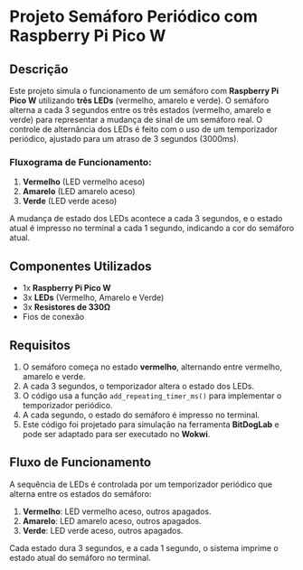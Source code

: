 # Projeto Semáforo Periódico com Raspberry Pi Pico W

## Descrição

Este projeto simula o funcionamento de um semáforo com **Raspberry Pi Pico W** utilizando **três LEDs** (vermelho, amarelo e verde). O semáforo alterna a cada 3 segundos entre os três estados (vermelho, amarelo e verde) para representar a mudança de sinal de um semáforo real. O controle de alternância dos LEDs é feito com o uso de um temporizador periódico, ajustado para um atraso de 3 segundos (3000ms).

### Fluxograma de Funcionamento:

1. **Vermelho** (LED vermelho aceso)
2. **Amarelo** (LED amarelo aceso)
3. **Verde** (LED verde aceso)

A mudança de estado dos LEDs acontece a cada 3 segundos, e o estado atual é impresso no terminal a cada 1 segundo, indicando a cor do semáforo atual.

## Componentes Utilizados

- 1x **Raspberry Pi Pico W**
- 3x **LEDs** (Vermelho, Amarelo e Verde)
- 3x **Resistores de 330Ω**
- Fios de conexão

## Requisitos

1. O semáforo começa no estado **vermelho**, alternando entre vermelho, amarelo e verde.
2. A cada 3 segundos, o temporizador altera o estado dos LEDs.
3. O código usa a função `add_repeating_timer_ms()` para implementar o temporizador periódico.
4. A cada segundo, o estado do semáforo é impresso no terminal.
5. Este código foi projetado para simulação na ferramenta **BitDogLab** e pode ser adaptado para ser executado no **Wokwi**.

## Fluxo de Funcionamento

A sequência de LEDs é controlada por um temporizador periódico que alterna entre os estados do semáforo:

1. **Vermelho**: LED vermelho aceso, outros apagados.
2. **Amarelo**: LED amarelo aceso, outros apagados.
3. **Verde**: LED verde aceso, outros apagados.

Cada estado dura 3 segundos, e a cada 1 segundo, o sistema imprime o estado atual do semáforo no terminal.
